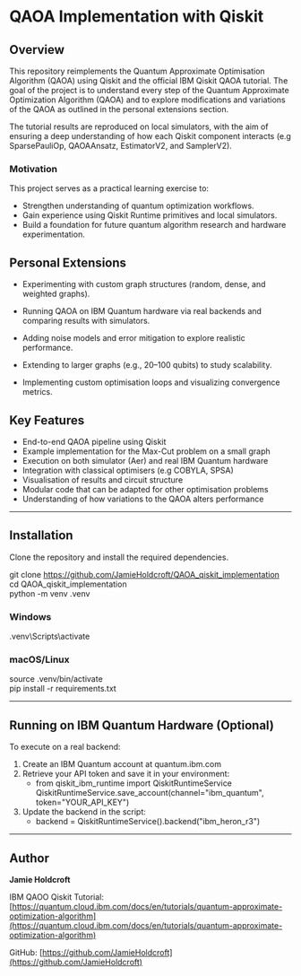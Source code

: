 # QAOA Implementation with Qiskit

## Overview
This repository reimplements the Quantum Approximate Optimisation Algorithm (QAOA) using Qiskit and the official IBM Qiskit QAOA tutorial.
The goal of the project is to understand every step of the Quantum Approximate Optimization Algorithm (QAOA) and to explore modifications and variations of the QAOA as outlined in the personal extensions section.

The tutorial results are reproduced on local simulators, with the aim of ensuring a deep understanding of how each Qiskit component interacts (e.g SparsePauliOp, QAOAAnsatz, EstimatorV2, and SamplerV2).

### Motivation
This project serves as a practical learning exercise to:
- Strengthen understanding of quantum optimization workflows.
- Gain experience using Qiskit Runtime primitives and local simulators.
- Build a foundation for future quantum algorithm research and hardware experimentation.

## Personal Extensions
- Experimenting with custom graph structures (random, dense, and weighted graphs).

- Running QAOA on IBM Quantum hardware via real backends and comparing results with simulators.

- Adding noise models and error mitigation to explore realistic performance.

- Extending to larger graphs (e.g., 20–100 qubits) to study scalability.

- Implementing custom optimisation loops and visualizing convergence metrics.

## Key Features
- End-to-end QAOA pipeline using Qiskit
- Example implementation for the Max-Cut problem on a small graph
- Execution on both simulator (Aer) and real IBM Quantum hardware
- Integration with classical optimisers (e.g COBYLA, SPSA) 
- Visualisation of results and circuit structure 
- Modular code that can be adapted for other optimisation problems
- Understanding of how variations to the QAOA alters performance

---

## Installation
Clone the repository and install the required dependencies.

git clone https://github.com/JamieHoldcroft/QAOA_qiskit_implementation   
cd QAOA_qiskit_implementation   
python -m venv .venv
### Windows
.venv\Scripts\activate
### macOS/Linux
source .venv/bin/activate   
pip install -r requirements.txt

---

## Running on IBM Quantum Hardware (Optional)

To execute on a real backend:
1. Create an IBM Quantum account at quantum.ibm.com
2. Retrieve your API token and save it in your environment:   
    - from qiskit_ibm_runtime import QiskitRuntimeService QiskitRuntimeService.save_account(channel="ibm_quantum", token="YOUR_API_KEY")
3. Update the backend in the script:   
    - backend = QiskitRuntimeService().backend("ibm_heron_r3")

---

## Author
**Jamie Holdcroft**

IBM QAOO Qiskit Tutorial: [https://quantum.cloud.ibm.com/docs/en/tutorials/quantum-approximate-optimization-algorithm](https://quantum.cloud.ibm.com/docs/en/tutorials/quantum-approximate-optimization-algorithm)

GitHub: [https://github.com/JamieHoldcroft](https://github.com/JamieHoldcroft)

